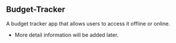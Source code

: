 ## Budget-Tracker
A budget tracker app that allows users to access it offline or online.

- More detail information will be added later.

